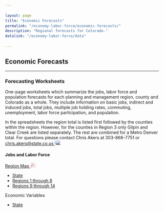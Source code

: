 ```yaml
---

layout: page
title: "Economic Forecasts"
permalink: "/economy-labor-force/economic-forecasts/"
description: "Regional forecasts for Colorado."
datalink: "/economy-labor-force/data"

---
```


## Economic Forecasts

---

### Forecasting Worksheets

One-page worksheets which summarize the jobs, labor force and population forecasts for each planning and management region, county and Colorado as a whole. They include information on basic jobs, indirect and induced jobs, total jobs, multiple job holding rates, commuting, unemployment, labor force participation, and population.

In the spreadsheets the region total is listed first followed by the counties within the region. However, for the counties in Region 3 only Gilpin and Clear Creek are listed separately. The rest are combined for a Metro Denver total. For questions please contact Chris Akers at 303-866-7751 or [chris.akers@state.co.us ![email](/images/email_link.png 'send email')](mailto:chris.akers@state.co.us).

#### Jobs and Labor Force

[Region Map ![pdf](/images/page_white_acrobat.png 'download pdf file')](https://storage.googleapis.com/maps-static/PlanningManagement8x11.pdf)   

- [State](https://drive.google.com/uc?export=download&id=0B-vz6H4k4SESWnJrREZ2ank3QWc)
- [Regions 1 through 8](https://drive.google.com/uc?export=download&id=0B-vz6H4k4SESR3k2TW1ZN0J5bTQ)
- [Regions 9 through 14](https://drive.google.com/uc?export=download&id=0B-vz6H4k4SESMDhxN0ItSXB3NXM)

Economic Variables

- [State](https://drive.google.com/uc?export=download&id=0B2oqdPZKJqK7WUFtY1AwSFdaOWM)
